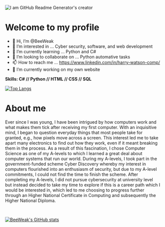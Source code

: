 
![I am GitHub Readme Generator's creator](https://media-exp1.licdn.com/dms/image/C4E16AQFvuYOWQU9iaA/profile-displaybackgroundimage-shrink_350_1400/0/1636884712815?e=1642636800&v=beta&t=D4u-IWHj0Jf8CwlE-sUTF0NE6fVPiFHvxr5qDouI9s4)

<h1>Welcome to my profile</h1>

- 👋 Hi, I’m @BeeWeak
- 👀 I’m interested in ... Cyber security, software, and web development
- 🌱 I’m currently learning ... Python and C#
- 💞️ I’m looking to collaborate on ... Python automative tasks
- 📫 How to reach me ... https://www.linkedin.com/in/harry-watson-comp/
- 🔭 I’m currently working on my own website

<strong>Skills: C# // Python // HTML // CSS // SQL</strong>

[![Top Langs](https://github-readme-stats.vercel.app/api/top-langs/?username=BeeWeak&show_icons=true&theme=tokyonight)](https://github.com/anuraghazra/github-readme-stats)

<h1>About me</h1>

Ever since I was young, I have been intrigued by how computers work and what makes them tick after receiving my first computer. With an inquisitive mind, I began to question everyday things that most people take for granted, e.g., how pixels move across a screen. This interest led me to take apart many electronics to find out how they work, even if it meant breaking them in the process. As a result of this fascination, I chose Computer Science as one of my A-levels to which I learned a great deal about computer systems that run our world. During my A-levels, I took part in the government-funded scheme Cyber Discovery whereby my interest in computers flourished into an enthusiasm of security, but due to my A-level commitments, I could not find the time to finish the scheme. After completing my A-levels, I did not pursue cybersecurity at university level but instead decided to take my time to explore if this is a career path which I would be interested in, which led to me choosing to progress further through an Higher National Certificate in Computing and subsequently the Higher National Diploma.

<br/>

[![BeeWeak's GitHub stats](https://github-readme-stats.vercel.app/api?username=BeeWeak&show_icons=true&theme=tokyonight)](https://github.com/BeeWeak/github-readme-stats)
